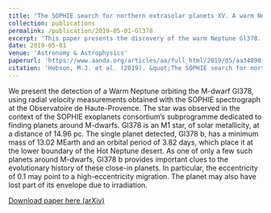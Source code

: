 ```yaml
---
title: "The SOPHIE search for northern extrasolar planets XV. A warm Neptune around the M dwarf Gl 378"
collection: publications
permalink: /publication/2019-05-01-Gl378
excerpt: 'This paper presents the discovery of the warm Neptune Gl378.'
date: 2019-05-01
venue: 'Astronomy & Astrophysics'
paperurl: 'https://www.aanda.org/articles/aa/full_html/2019/05/aa34890-18/aa34890-18.html'
citation: 'Hobson, M.J. et al. (2019). &quot;The SOPHIE search for northern extrasolar planets XV. A warm Neptune around the M dwarf Gl 378&quot; <i>Astronomy & Astrophysics</i>. 625, A18.'
---
```

We present the detection of a Warm Neptune orbiting the M-dwarf Gl378, using radial velocity measurements obtained with the SOPHIE spectrograph at the Observatoire de Haute-Provence. The star was observed in the context of the SOPHIE exoplanets consortium’s subprogramme dedicated to finding planets around M-dwarfs. Gl378 is an M1 star, of solar metallicity, at a distance of 14.96 pc. The single planet detected, Gl378 b, has a minimum mass of 13.02 MEarth and an orbital period of 3.82 days, which place it at the lower boundary of the Hot Neptune desert. As one of only a few such planets around M-dwarfs, Gl378 b provides important clues to the evolutionary history of these close-in planets. In particular, the eccentricity of 0.1 may point to a high-eccentricity migration. The planet may also have lost part of its envelope due to irradiation.

[Download paper here (arXiv)](https://arxiv.org/pdf/1902.05998)

